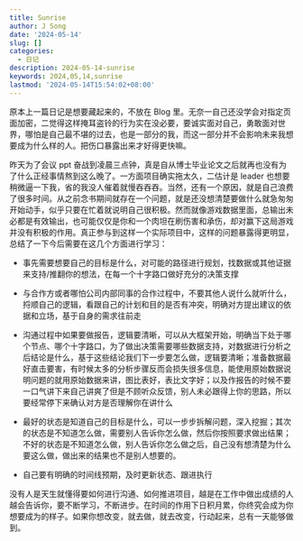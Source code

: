 ```yaml
---
title: Sunrise
author: J Song
date: '2024-05-14'
slug: []
categories:
  - 日记
description: 2024-05-14-sunrise
keywords: 2024,05,14,sunrise
lastmod: '2024-05-14T15:54:02+08:00'
---
```


原本上一篇日记是想要藏起来的，不放在 Blog 里。无奈一自己还没学会对指定页面加密，二觉得这样掩耳盗铃的行为实在没必要，要诚实面对自己，勇敢面对世界，哪怕是自己最不堪的过去，也是一部分的我，而这一部分并不会影响未来我想要成为什么样的人。把伤口暴露出来才好得更快嘛。

昨天为了会议 ppt 奋战到凌晨三点钟，真是自从博士毕业论文之后就再也没有为了什么正经事情熬到这么晚了。一方面项目确实拖太久，二估计是 leader 也想要稍微逼一下我，省的我没人催着就慢吞吞吞。当然，还有一个原因，就是自己浪费了很多时间。从之前念书期间就存在一个问题，就是还没想清楚要做什么就急匆匆开始动手，似乎只要在忙着就说明自己很积极。然而就像游戏数据里面，总输出未必都是有效输出，也可能仅仅是你和一个肉坦在刷伤害和承伤，却对赢下这局游戏并没有积极的作用。真正参与到这样一个实际项目中，这样的问题暴露得更明显，总结了一下今后需要在这几个方面进行学习：

- 事先需要想要自己的目标是什么，对可能的路径进行规划，找数据或其他证据来支持/推翻你的想法，在每一个十字路口做好充分的决策支撑

- 与合作方或者哪怕公司内部同事的合作过程中，不要其他人说什么就听什么，捋顺自己的逻辑，看跟自己的计划和目的是否有冲突，明确对方提出建议的依据和立场，基于自身的需求往前走

- 沟通过程中如果要做报告，逻辑要清晰，可以从大框架开始，明确当下处于哪个节点、哪个十字路口，为了做出决策需要哪些数据支持，对数据进行分析之后结论是什么，基于这些结论我们下一步要怎么做，逻辑要清晰；准备数据最好直击要害，有时候太多的分析步骤反而会损失很多信息，能使用原始数据说明问题的就用原始数据来讲，图比表好，表比文字好；以及作报告的时候不要一口气讲下来自己讲爽了但是不顾听众反馈，别人未必跟得上你的思路，所以要经常停下来确认对方是否理解你在讲什么

- 最好的状态是知道自己的目标是什么，可以一步步拆解问题，深入挖掘；其次的状态是不知道怎么做，需要别人告诉你怎么做，然后你按照要求做出结果；不好的状态是不知道怎么做，别人告诉你怎么做之后，自己没有想清楚为什么要这么做，做出来的结果也不是别人想要的。

- 自己要有明确的时间线预期，及时更新状态、跟进执行

没有人是天生就懂得要如何进行沟通、如何推进项目，越是在工作中做出成绩的人越会告诉你，要不断学习，不断进步。在时间的作用下日积月累，你终究会成为你想要成为的样子。如果你想改变，就去做，就去改变，行动起来，总有一天能够做到。
